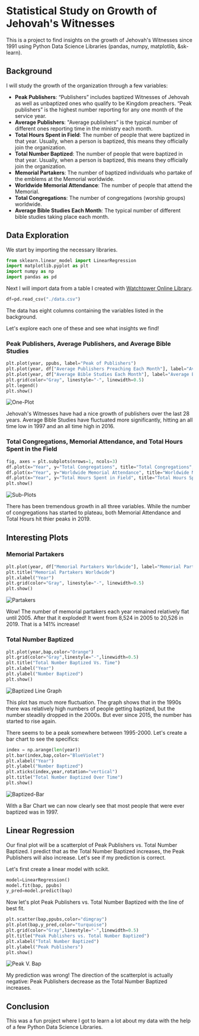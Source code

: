 # Statistical Study on Growth of Jehovah's Witnesses
This is a project to find insights on the growth of Jehovah's Witnesses since 1991 using Python Data Science Libraries (pandas, numpy, matplotlib, &sk-learn).


## Background

I will study the growth of the organization through a few variables:

* **Peak Publishers**: “Publishers” includes baptized Witnesses of Jehovah as well as unbaptized ones who qualify to be Kingdom preachers. “Peak publishers” is the highest number reporting for any one month of the service year.
* **Average Publishers**: "Average publishers” is the typical number of different ones reporting time in the ministry each month.
* **Total Hours Spent in Field**: The number of people that were baptized in that year. Usually, when a person is baptized, this means they officially join the organization.
* **Total Number Baptized**: The number of people that were baptized in that year. Usually, when a person is baptized, this means they officially join the organization.
* **Memorial Partakers**: The number of baptized individuals who partake of the emblems at the Memorial worldwide.
* **Worldwide Memorial Attendance**: The number of people that attend the Memorial.
* **Total Congregations**: The number of congregations (worship groups) worldwide.
* **Average Bible Studies Each Month**: The typical number of different bible studies taking place each month.


## Data Exploration

We start by importing the necessary libraries.

```python
from sklearn.linear_model import LinearRegression
import matplotlib.pyplot as plt
import numpy as np
import pandas as pd
```

Next I will import data from a table I created with [Watchtower Online Library](https://wol.jw.org/en/wol/d/r1/lp-e/1200275209).

```python
df=pd.read_csv("./data.csv") 
```

The data has eight columns containing the variables listed in the background.

Let's explore each one of these and see what insights we find!


### Peak Publishers, Average Publishers, and Average Bible Studies


```python
plt.plot(year, ppubs, label="Peak of Publishers")
plt.plot(year, df["Average Publishers Preaching Each Month"], label="Average Publishers Preaching Each Month")
plt.plot(year, df["Average Bible Studies Each Month"], label="Average Bible Studies Each Month")
plt.grid(color="Gray", linestyle="-", linewidth=0.5)
plt.legend()
plt.show()
```

![One-Plot](./plots/One-Plot.png)


Jehovah's Witnesses have had a nice growth of publishers over the last 28 years. Average Bible Studies have fluctuated more significantly, hitting an all time low in 1997 and an all time high in 2016.

### Total Congregations, Memorial Attendance, and Total Hours Spent in the Field


```python
fig, axes = plt.subplots(nrows=1, ncols=3)
df.plot(x="Year", y="Total Congregations", title="Total Congregations", ax=axes[0], grid=True, legend=False, color='skyblue')
df.plot(x="Year", y="Worldwide Memorial Attendance", title="Worldwide Memorial Attendance", ax=axes[1], grid=True, legend=False, color='darkseagreen')
df.plot(x="Year", y="Total Hours Spent in Field", title="Total Hours Spent in Field", ax=axes[2], grid=True, legend=False, color='thistle')
plt.show()
```

![Sub-Plots](./plots/Sub-Plots.png)


There has been tremendous growth in all three variables. While the number of congregations has started to plateau, both Memorial Attendance and Total Hours hit thier peaks in 2019.


## Interesting Plots


### Memorial Partakers

```python
plt.plot(year, df["Memorial Partakers Worldwide"], label="Memorial Partakers Worldwide")
plt.title("Memorial Partakers Worldwide")
plt.xlabel("Year")
plt.grid(color="Gray", linestyle="-", linewidth=0.5)
plt.show()
```

![Partakers](./plots/Partakers.png)


Wow! The number of memorial partakers each year remained relatively flat until 2005. After that it exploded! It went from 8,524 in 2005 to 20,526 in 2019. That is a 141% increase!


### Total Number Baptized

```python
plt.plot(year,bap,color="Orange")
plt.grid(color="Gray",linestyle="-",linewidth=0.5)
plt.title("Total Number Baptized Vs. Time")
plt.xlabel("Year")
plt.ylabel("Number Baptized")
plt.show()
```

![Baptized Line Graph](./plots/Baptized.png)


This plot has much more fluctuation. The graph shows that in the 1990s there was relatively high numbers of people getting baptized, but the number steadily dropped in the 2000s. But ever since 2015, the number has started to rise again.

There seems to be a peak somewhere between 1995-2000. Let's create a bar chart to see the specifics:

```python
index = np.arange(len(year))
plt.bar(index,bap,color="BlueViolet")
plt.xlabel("Year")
plt.ylabel("Number Baptized")
plt.xticks(index,year,rotation="vertical")
plt.title("Total Number Baptized Over Time")
plt.show()
```

![Baptized-Bar](./plots/Baptized-Bar.png)


With a Bar Chart we can now clearly see that most people that were ever baptized was in 1997.  


## Linear Regression
Our final plot will be a scatterplot of Peak Publishers vs. Total Number Baptized. I predict that as the Total Number Baptized increases, the Peak Publishers will also increase. Let's see if my prediction is correct.

Let's first create a linear model with scikit.

```python
model=LinearRegression()
model.fit(bap, ppubs)
y_pred=model.predict(bap)
```

Now let's plot Peak Publishers vs. Total Number Baptized with the line of best fit.

```python
plt.scatter(bap,ppubs,color="dimgray")
plt.plot(bap,y_pred,color="turquoise")
plt.grid(color="Gray",linestyle="-",linewidth=0.5)
plt.title("Peak Publishers vs. Total Number Baptized")
plt.xlabel("Total Number Baptized")
plt.ylabel("Peak Publishers")
plt.show()
```

![Peak V. Bap](./plots/Peak-Bap.png)

My prediction was wrong! The direction of the scatterplot is actually negative: Peak Publishers decrease as the Total Number Baptized increases. 


## Conclusion
This was a fun project where I got to learn a lot about my data with the help of a few Python Data Science Libraries.









 